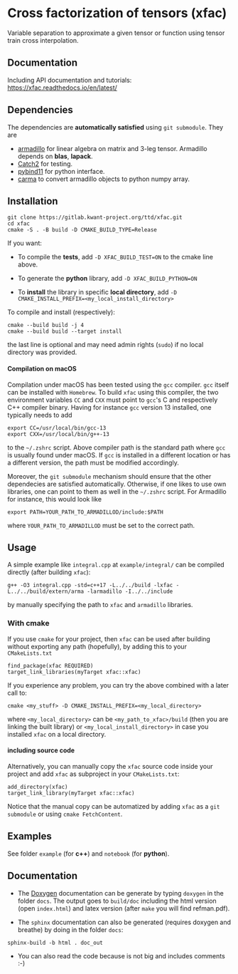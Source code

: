 # Cross factorization of tensors (xfac)

Variable separation to approximate a given tensor or function using tensor train cross interpolation.

## Documentation

Including API documentation and tutorials:
https://xfac.readthedocs.io/en/latest/

## Dependencies

The dependencies are **automatically satisfied** using `git submodule`. They are

- [armadillo](http://arma.sourceforge.net/) for linear algebra on matrix and 3-leg tensor. Armadillo depends on **blas**, **lapack**.
- [Catch2](https://github.com/catchorg/Catch2) for testing.
- [pybind11](https://github.com/pybind/pybind11) for python interface.
- [carma](https://github.com/RUrlus/carma) to convert armadillo objects to python numpy array.

## Installation

```
git clone https://gitlab.kwant-project.org/ttd/xfac.git
cd xfac
cmake -S . -B build -D CMAKE_BUILD_TYPE=Release
```

If you want:

* To compile the **tests**, add `-D XFAC_BUILD_TEST=ON` to  the cmake line above.

* To generate the **python** library, add `-D XFAC_BUILD_PYTHON=ON`

* To **install** the library in specific **local directory**, add `-D CMAKE_INSTALL_PREFIX=<my_local_install_directory>`

To compile and install (respectively):
```
cmake --build build -j 4
cmake --build build --target install
```
the last line is optional and may need admin rights (`sudo`) if no local directory was provided.

#### Compilation on macOS

Compilation under macOS has been tested using the `gcc` compiler. `gcc` itself can be installed with `Homebrew`.
To build `xfac` using this compiler, the two environment variables `CC` and `CXX` must point to `gcc`'s C and respectively C++ compiler binary.
Having for instance `gcc` version 13 installed, one typically needs to add
```
export CC=/usr/local/bin/gcc-13
export CXX=/usr/local/bin/g++-13
```
to the `~/.zshrc` script. Above compiler path is the standard path where
`gcc` is usually found under macOS. If `gcc` is installed in a different location or has a different version, the path must be modified accordingly.

Moreover, the `git submodule` mechanism should ensure that the other dependecies are satisfied automatically. Otherwise, if one likes to use own
libraries, one can point to them as well in the `~/.zshrc` script. For Armadillo for instance, this would look like

```
export PATH=YOUR_PATH_TO_ARMADILLOD/include:$PATH
```
where `YOUR_PATH_TO_ARMADILLOD` must be set to the correct path.


## Usage

A simple example like `integral.cpp` at `example/integral/` can be compiled directly (after building `xfac`):
```
g++ -O3 integral.cpp -std=c++17 -L../../build -lxfac -L../../build/extern/arma -larmadillo -I../../include
```
by manually specifying the path to `xfac` and `armadillo` libraries.

### With cmake

If you use `cmake` for your project, then `xfac` can be used after building without exporting any path (hopefully), by adding this to your `CMakeLists.txt`

```
find_package(xfac REQUIRED)
target_link_libraries(myTarget xfac::xfac)
```

If you experience any problem, you can try the above combined with a later call to:

```
cmake <my_stuff> -D CMAKE_INSTALL_PREFIX=<my_local_directory>
```

where `<my_local_directory>` can be `<my_path_to_xfac>/build` (then you are linking the built library) or `<my_local_install_directory>` in case you installed `xfac` on a local directory.


#### including source code

Alternatively, you can manually copy the `xfac` source code inside your project and add `xfac` as subproject in your `CMakeLists.txt`:
```
add_directory(xfac)
target_link_library(myTarget xfac::xfac)
```
Notice that the manual copy can be automatized by adding `xfac` as a `git submodule` or using `cmake FetchContent`.


## Examples

See folder `example` (for **c++**) and `notebook` (for **python**).

## Documentation

- The [Doxygen](https://doxygen.nl) documentation can be generate by typing `doxygen` in the folder `docs`. The output goes to `build/doc` including the html version (open `index.html`) and latex version (after `make` you will find refman.pdf).

- The `sphinx` documentation can also be generated (requires doxygen and breathe) by doing in the folder `docs`:
```
sphinx-build -b html . doc_out
```

- You can also read the code because is not big and includes comments :-)
